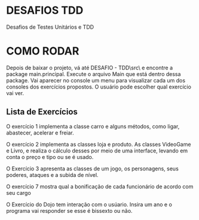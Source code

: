# DESAFIOS  TDD

Desafios de Testes Unitários e TDD
# COMO RODAR
Depois de baixar o projeto, vá até DESAFIO - TDD\src\ e encontre a package main.principal. Execute o arquivo Main que está dentro dessa package.
Vai aparecer no console um menu para visualizar cada um dos consoles dos exercícios propostos. O usuário pode escolher qual exercício vai ver.

## Lista de Exercícios
O exercício 1 implementa a classe carro e alguns métodos, como ligar, abastecer, acelerar e freiar.

O exercício 2 implementa as classes loja e produto. As classes VideoGame e Livro, e realiza o cálculo desses por meio de uma interface, levando em conta o preço e tipo ou se é usado.

O Exercício 3 apresenta as classes de um jogo, os personagens, seus poderes, ataques e a subida de nível.

O exercício 7 mostra qual a bonificação de cada funcionário de acordo com seu cargo

O Exercício do Dojo tem interação com o usúario. Insira um ano e o programa vai responder se esse é bissexto ou não.



